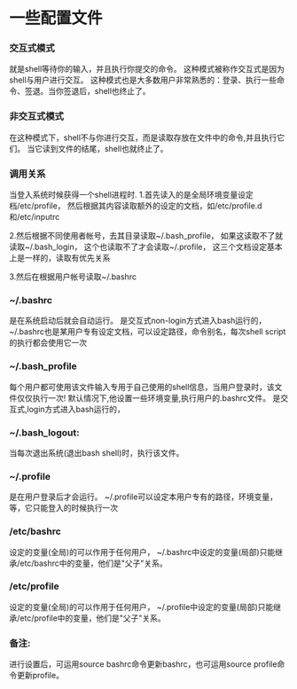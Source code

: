 #  一些配置文件

### 交互式模式
就是shell等待你的输入，并且执行你提交的命令。
这种模式被称作交互式是因为shell与用户进行交互。
这种模式也是大多数用户非常熟悉的：登录、执行一些命令、签退。当你签退后，shell也终止了。

### 非交互式模式
在这种模式下，shell不与你进行交互，而是读取存放在文件中的命令,并且执行它们。
当它读到文件的结尾，shell也就终止了。

### 调用关系
当登入系统时候获得一个shell进程时.
1.首先读入的是全局环境变量设定档/etc/profile，
然后根据其内容读取额外的设定的文档，如/etc/profile.d和/etc/inputrc

2.然后根据不同使用者帐号，去其目录读取~/.bash_profile，
如果这读取不了就读取~/.bash_login，
这个也读取不了才会读取~/.profile，
这三个文档设定基本上是一样的，读取有优先关系

3.然后在根据用户帐号读取~/.bashrc


### ~/.bashrc
是在系统启动后就会自动运行。 
是交互式non-login方式进入bash运行的，
~/.bashrc也是某用户专有设定文档，可以设定路径，命令别名，每次shell script的执行都会使用它一次

### ~/.bash_profile 
每个用户都可使用该文件输入专用于自己使用的shell信息，当用户登录时，该文件仅仅执行一次!
默认情况下,他设置一些环境变量,执行用户的.bashrc文件。
是交互式,login方式进入bash运行的，

### ~/.bash_logout: 
当每次退出系统(退出bash shell)时，执行该文件。

### ~/.profile
是在用户登录后才会运行。 
~/.profile可以设定本用户专有的路径，环境变量，等，它只能登入的时候执行一次

### /etc/bashrc
设定的变量(全局)的可以作用于任何用户，
~/.bashrc中设定的变量(局部)只能继承/etc/bashrc中的变量，他们是"父子"关系。

### /etc/profile
设定的变量(全局)的可以作用于任何用户，
~/.profile中设定的变量(局部)只能继承/etc/profile中的变量，他们是"父子"关系。


### 备注:
进行设置后，可运用source bashrc命令更新bashrc，也可运用source profile命令更新profile。

